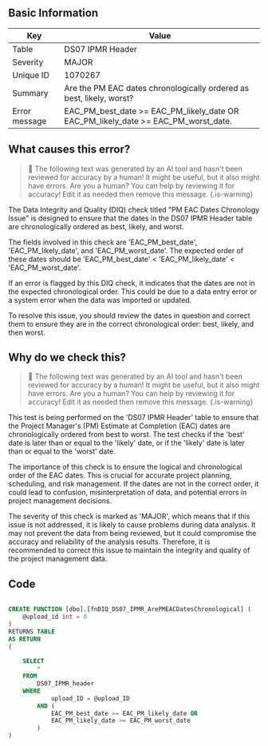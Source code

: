 ## Basic Information
| Key         | Value          |
|-------------|----------------|
| Table       | DS07 IPMR Header |
| Severity    | MAJOR |
| Unique ID   | 1070267   |
| Summary     | Are the PM EAC dates chronologically ordered as best, likely, worst? |
| Error message | EAC_PM_best_date >= EAC_PM_likely_date OR EAC_PM_likely_date >= EAC_PM_worst_date. |

## What causes this error?

> :robot: The following text was generated by an AI tool and hasn't been reviewed for accuracy by a human! It might be useful, but it also might have errors. Are you a human? You can help by reviewing it for accuracy! Edit it as needed then remove this message.
{.is-warning}

The Data Integrity and Quality (DIQ) check titled "PM EAC Dates Chronology Issue" is designed to ensure that the dates in the DS07 IPMR Header table are chronologically ordered as best, likely, and worst. 

The fields involved in this check are 'EAC_PM_best_date', 'EAC_PM_likely_date', and 'EAC_PM_worst_date'. The expected order of these dates should be 'EAC_PM_best_date' < 'EAC_PM_likely_date' < 'EAC_PM_worst_date'. 

If an error is flagged by this DIQ check, it indicates that the dates are not in the expected chronological order. This could be due to a data entry error or a system error when the data was imported or updated. 

To resolve this issue, you should review the dates in question and correct them to ensure they are in the correct chronological order: best, likely, and then worst.
## Why do we check this?

> :robot: The following text was generated by an AI tool and hasn't been reviewed for accuracy by a human! It might be useful, but it also might have errors. Are you a human? You can help by reviewing it for accuracy! Edit it as needed then remove this message.
{.is-warning}

This test is being performed on the 'DS07 IPMR Header' table to ensure that the Project Manager's (PM) Estimate at Completion (EAC) dates are chronologically ordered from best to worst. The test checks if the 'best' date is later than or equal to the 'likely' date, or if the 'likely' date is later than or equal to the 'worst' date. 

The importance of this check is to ensure the logical and chronological order of the EAC dates. This is crucial for accurate project planning, scheduling, and risk management. If the dates are not in the correct order, it could lead to confusion, misinterpretation of data, and potential errors in project management decisions.

The severity of this check is marked as 'MAJOR', which means that if this issue is not addressed, it is likely to cause problems during data analysis. It may not prevent the data from being reviewed, but it could compromise the accuracy and reliability of the analysis results. Therefore, it is recommended to correct this issue to maintain the integrity and quality of the project management data.
## Code

```sql

CREATE FUNCTION [dbo].[fnDIQ_DS07_IPMR_ArePMEACDatesChronological] (
	@upload_id int = 0
)
RETURNS TABLE
AS RETURN
(
	
	SELECT 
		*
	FROM
		DS07_IPMR_header
	WHERE
			upload_ID = @upload_ID
		AND (
			EAC_PM_best_date >= EAC_PM_likely_date OR 
			EAC_PM_likely_date >= EAC_PM_worst_date
		)
)
```
